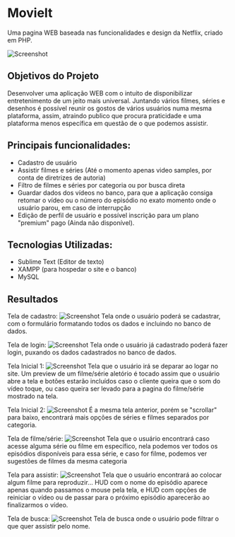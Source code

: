 <h1> MovieIt </h1>
Uma pagina WEB baseada nas funcionalidades e design da Netflix, criado em PHP.


![Screenshot](https://i.ibb.co/jVtmsnY/logo2.png)


<h2>Objetivos do Projeto</h2>
    Desenvolver uma aplicação WEB com o intuito de disponibilizar entretenimento de um jeito mais universal.
Juntando vários filmes, séries e desenhos é possível reunir os gostos de vários usuários numa mesma plataforma, assim, atraindo 
publico que procura praticidade e uma plataforma menos específica em questão de o que podemos assistir.



<h2>Principais funcionalidades:</h2>

 * Cadastro de usuário
 * Assistir filmes e séries (Até o momento apenas video samples, por conta de diretrizes de autoria)
 * Filtro de filmes e séries por categoria ou por busca direta
 * Guardar dados dos vídeos no banco, para que a aplicação consiga retomar o vídeo ou o número do episódio 
 no exato momento onde o usuário parou, em caso de interrupção
 * Edição de perfil de usuário e possível inscrição para um plano "premium" pago (Ainda não disponível).
 
 
 <h2>Tecnologias Utilizadas:</h2>
 
* Sublime Text (Editor de texto)
* XAMPP (para hospedar o site e o banco)
* MySQL
 
 
 <h2>Resultados</h2>
 
  Tela de cadastro: 
 ![Screenshot](https://i.ibb.co/FHqmhHg/Tela-Cadastro.png)
  Tela onde o usuário poderá se cadastrar, com o formulário formatando todos os dados e incluindo no banco de dados.
 
  Tela de login: 
 ![Screenshot](https://i.ibb.co/mSJKM71/Tela-Login.png)
  Tela onde o usuário já cadastrado poderá fazer login, puxando os dados cadastrados no banco de dados.
 
 Tela Inicial 1: 
 ![Screenshot](https://i.ibb.co/4Pn6bg2/Tela-Inicio1.png)
  Tela que o usuário irá se deparar ao logar no site. Um preview de um filme/série aletório é tocado assim que o usuário abre a tela
  e botões estarão incluídos caso o cliente queira que o som do vídeo toque, ou caso queira ser levado para a pagina do filme/série 
  mostrado na tela.
  
 Tela Inicial 2: 
 ![Screenshot](https://i.ibb.co/TK71K7F/Tela-Inicio2.png)
 É a mesma tela anterior, porém se "scrollar" para baixo, encontrará mais opções de séries e filmes separados por categoria.
  
 Tela de filme/série: 
 ![Screenshot](https://i.ibb.co/FYYZFbr/Tela-Serie-Esp.png)
 Tela que o usuário encontrará caso acesse alguma série ou filme em específico,
 nela podemos ver todos os episódios disponíveis para essa série, e caso for filme, podemos ver sugestões de filmes da mesma categoria
  
 Tela para assistir:
 ![Screenshot](https://i.ibb.co/SRmMQvM/Tela-Assistir.png)
 Tela que o usuário encontrará ao colocar algum filme para reproduzir... HUD com o nome do episódio aparece apenas quando 
 passamos o mouse pela tela, e HUD com opções de reiniciar o vídeo ou de passar para o próximo episódio aparecerão ao finalizarmos o vídeo.
  
 Tela de busca:
 ![Screenshot](https://i.ibb.co/sV5xg70/Tela-Busca.png)
 Tela de busca onde o usuário pode filtrar o que quer assistir pelo nome.
